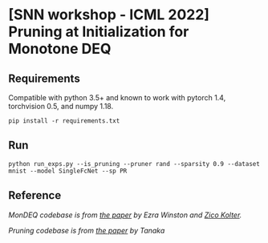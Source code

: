# [SNN workshop - ICML 2022] Pruning at Initialization for Monotone DEQ


## Requirements
Compatible with python 3.5+ and known to work with pytorch 1.4, torchvision 0.5, and numpy 1.18. 

`
pip install -r requirements.txt
`

## Run
`
python run_exps.py --is_pruning --pruner rand --sparsity 0.9 --dataset mnist --model SingleFcNet --sp PR
`


## Reference 
*MonDEQ codebase is from [the paper](https://arxiv.org/abs/2006.08591) by Ezra Winston and [Zico Kolter](http://zicokolter.com).*

*Pruning codebase is from [the paper](https://arxiv.org/abs/2006.05467) by Tanaka*